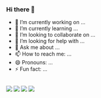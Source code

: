### Hi there 👋



- 🔭 I’m currently working on ...
- 🌱 I’m currently learning ...
- 👯 I’m looking to collaborate on ...
- 🤔 I’m looking for help with ...
- 💬 Ask me about ...
- 📫 How to reach me: ...
- 😄 Pronouns: ...
- ⚡ Fun fact: ...

<div style='display: inline_block'><br>
  <img src="https://cdn.jsdelivr.net/gh/devicons/devicon/icons/html5/html5-original.svg" />
  <img src="https://cdn.jsdelivr.net/gh/devicons/devicon/icons/css3/css3-original.svg" />
  <img src="https://cdn.jsdelivr.net/gh/devicons/devicon/icons/javascript/javascript-original.svg" />
  <img src="https://cdn.jsdelivr.net/gh/devicons/devicon/icons/python/python-original.svg" />
</div>

<div>
  <a href="https://twitter.com/Izidorio_David" target="_blank"> <img scr="https://img.shields.io/badge/Twitter-1DA1F2?style=for-the-badge&logo=twitter&logoColor=white"  </a>
    <a href="https://www.instagram.com/david_izidorio/" target="_blank"> <img scr="https://img.shields.io/badge/Instagram-E4405F?style=for-the-badge&logo=instagram&logoColor=white  </a>
</div>
